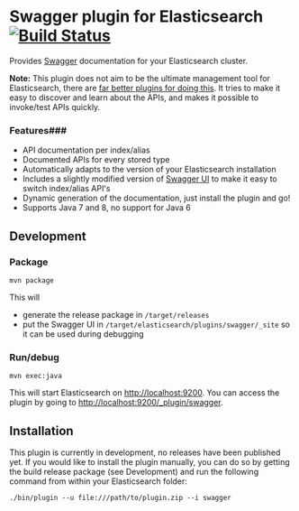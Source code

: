 Swagger plugin for Elasticsearch [![Build Status](https://travis-ci.org/TimSchlechter/elasticsearch-swagger.svg?branch=master)](https://travis-ci.org/TimSchlechter/elasticsearch-swagger)
================================
Provides [Swagger](http://swagger.io/) documentation for your Elasticsearch cluster.

__Note:__ This plugin does not aim to be the ultimate management tool for Elasticsearch, there are [far better plugins for doing this](http://www.elasticsearch.org/guide/en/elasticsearch/reference/current/modules-plugins.html#known-plugins). It tries to make it easy to discover and learn about the APIs, and makes it possible to invoke/test APIs quickly.

### Features###
* API documentation per index/alias
* Documented APIs for every stored type
* Automatically adapts to the version of your Elasticsearch installation
* Includes a slightly modified version of [Swagger UI](https://github.com/swagger-api/swagger-ui) to make it easy to switch index/alias API's
* Dynamic generation of the documentation, just install the plugin and go!
* Supports Java 7 and 8, no support for Java 6

Development
-----------
### Package ###
```
mvn package
```
This will 
* generate the release package in ```/target/releases```
* put the Swagger UI in ```/target/elasticsearch/plugins/swagger/_site``` so it can be used during debugging

### Run/debug ###
```
mvn exec:java
```
This will start Elasticsearch on [http://localhost:9200](http://localhost:9200). You can access the plugin by going to [http://localhost:9200/_plugin/swagger](http://localhost:9200/_plugin/swagger).

Installation
------------
This plugin is currently in development, no releases have been published yet. If you would like to install the plugin manually, you can do so by getting the build release package (see Development) and run the following command from within your Elasticsearch folder:

```
./bin/plugin --u file:///path/to/plugin.zip --i swagger 
```
 

